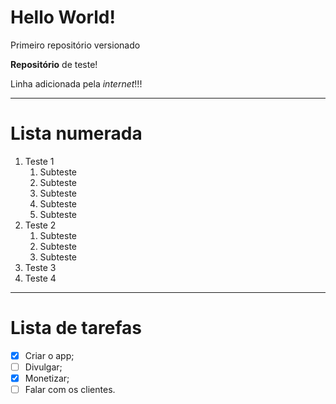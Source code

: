 # Hello World!
 Primeiro repositório versionado

 __Repositório__ de teste!
 
 Linha adicionada pela *internet*!!!
___

# Lista numerada

1. Teste 1
   1. Subteste
   1. Subteste
   1. Subteste
   1. Subteste
   1. Subteste
1. Teste 2
   1. Subteste
   1. Subteste
   1. Subteste
1. Teste 3
1. Teste 4
---
# Lista de tarefas

- [x]  Criar o app;
- [ ] Divulgar;
- [x] Monetizar;
- [ ] Falar com os clientes.
